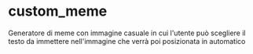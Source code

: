 # custom_meme
Generatore di meme con immagine casuale in cui l'utente può scegliere il testo da immettere nell'immagine che verrà poi posizionata in automatico
